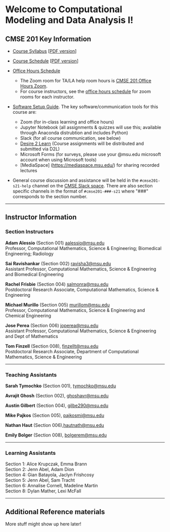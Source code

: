 
# Welcome to Computational Modeling and Data Analysis I!

## CMSE 201 Key Information

*  [Course Syllabus](https://docs.google.com/document/d/e/2PACX-1vQ0JWyKjOL_hQaxXUm1MvqpROlCGncaVLkh7LV2gCrS3IK9N8-YsHbWEaRQKBNG4g7uZ5mmHkyA9lC6/pub) [[PDF version](/course_documents/CMSE201_Syllabus_Spring2021.pdf)]

*  [Course Schedule](https://docs.google.com/spreadsheets/d/e/2PACX-1vTUmj2CMawEU4T039udPLPozpT7ZHLB4ewp_UQhSUi9dijO8-9zuNsuI7jG7klAOqSrF3wvUfv9wsgX/pubhtml?gid=1088757719&single=true) [[PDF version](/course_documents/CMSE201-S21-Schedule.pdf)]

*  [Office Hours Schedule](https://cmse.msu.edu/cmse201-office-hours)
	* The Zoom room for TA/LA help room hours is [CMSE 201 Office Hours Zoom](https://msu.zoom.us/j/98424310993).
	* For course instructors, see the [office hours schedule](https://cmse.msu.edu/cmse201-office-hours) for zoom rooms for each instructor.  
	
* [Software Setup Guide](/course_documents/SoftwareSetupGuide.pdf). The key software/communication tools for this course are: 
	* Zoom (for in-class learning and office hours)
	* Jupyter Notebook (all assignments & quizzes will use this; available through Anaconda distrubtion and includes Python)
	* Slack (for all course communication, see below)
	* [Desire 2 Learn](https://d2l.msu.edu/) (Course assignments will be distributed and submitted via D2L)
	* Microsoft Forms (for surveys, please use your @msu.edu microsoft account when using Microsoft tools)
	* [MediaSpace] (https://mediaspace.msu.edu/) for sharing recorded lectures
	
* General course discussion and assistance will be held in the `#cmse201-s21-help` channel on the [CMSE Slack space](https://cmse-courses.slack.com). There are also section specific channels in the format of `#cmse201-###-s21` where "###" corresponds to the section number.

---

## Instructor Information


### Section Instructors

**Adam Alessio** (Section 001) [aalessio@msu.edu](mailto:aalessio@msu.edu)
<br>Professor, Computational Mathematics, Science & Engineering; Biomedical Engineering; Radiology

**Sai Ravishankar** (Section 002) [ravisha3@msu.edu](mailto:ravisha3@msu.edu)
<br>Assistant Professor, Computational Mathematics, Science & Engineering and Biomedical Engineering

**Rachel Frisbie** (Section 004) [salmonra@msu.edu](mailto:salmonra@msu.edu)
<br>Postdoctoral Research Associate, Computational Mathematics, Science & Engineering

**Michael Murillo** (Section 005) [murillom@msu.edu](mailto:murillom@msu.edu)
<br>Professor, Computational Mathematics, Science & Engineering and Chemical Engineering

**Jose Perea** (Section 006) [joperea@msu.edu](mailto:joperea@msu.edu)
<br>Assistant Professor, Computational Mathematics, Science & Engineering and Dept of Mathematics

**Tom Finzell** (Section 008), [finzellt@msu.edu](mailto:finzellt@msu.edu)  <br>Postdoctoral Research Associate, Department of Computational Mathematics, Science & Engineering

---  

### Teaching Assistants

**Sarah Tymochko** (Section 001), [tymochko@msu.edu](mailto:tymochko@msu.edu)

**Avrajit Ghosh** (Section 002), [ghoshavr@msu.edu](mailto:ghoshavr@msu.edu)

**Austin Gilbert** (Section 004), [gilbe290@msu.edu](mailto:gilbe290@msu.edu)

**Mike Pajkos** (Section 005), [pajkosmi@msu.edu](mailto:pajkosmi@msu.edu)

**Nathan Haut** (Section 006),[hautnath@msu.edu](mailto:hautnath@msu.edu)

**Emily Bolger** (Section 008), [bolgerem@msu.edu](mailto:bolgerem@msu.edu)

---

### Learning Assistants
Section 1: Alice Krupczak, Emma Brann <br>
Section 2: Jenn Abel, Adam Dion<br>
Section 4: Gian Batayola, Jaclyn Frishcosy<br>
Section 5: Jenn Abel, Sam Tracht<br>
Section 6: Annalise Cornell, Madeline Martin<br>
Section 8: Dylan Mather, Lexi McFall<br>

---  

## Additional Reference materials


More stuff might show up here later!
